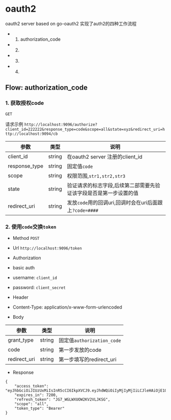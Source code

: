 # oauth2
oauth2 server based on go-oauth2
实现了auth2的四种工作流程
- 1. authorization_code
- 2.
- 3.
- 4.

## Flow: authorization_code

### 1. 获取授权code

`GET`

请求示例
`http://localhost:9096/authorize?client_id=222222&response_type=code&scope=all&state=xyz&redirect_uri=http://localhost:9094/cb`

|参数|类型|说明|
|-|-|-|
|client_id|string|在oauth2 server 注册的client_id|
|response_type|string|固定值`code`|
|scope|string|权限范围,`str1,str2,str3`|
|state|string|验证请求的标志字段,后续第二部需要先验证该字段是否是第一步设置的值|
|redirect_uri|string|发放`code`用的回调uri,回调时会在uri后面跟上`?code=####`|

### 2. 使用`code`交换`token`

- Method
`POST`

- Url
`http://localhost:9096/token`

- Authorization
 - basic auth
 - username: `client_id`
 - password: `client_secret`

- Header
 - Content-Type: application/x-www-form-urlencoded

- Body

|参数|类型|说明|
|-|-|-|
|grant_type|string|固定值`authorization_code`|
|code|string|第一步发放的code|
|redirect_uri|string|第一步填写的redirect_uri|

- Response

```
{
    "access_token": "eyJhbGciOiJIUzUxMiIsInR5cCI6IkpXVCJ9.eyJhdWQiOiIyMjIyMjIiLCJleHAiOjE1ODU3MTU1NTksInN1YiI6InRlc3QifQ.ZMgIDQMW7FGxbF1V8zWOmEkmB7aLH1suGYjhDdrT7aCYMEudWUoiCkWHSvBmJahGm0RDXa3IyDoGFxeMfzlDNQ",
    "expires_in": 7200,
    "refresh_token": "JG7_WGLWXUOW2KV2VLJKSG",
    "scope": "all",
    "token_type": "Bearer"
}
```

